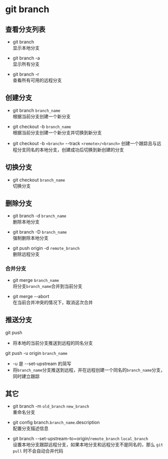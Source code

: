# git branch

## 查看分支列表
- git branch   
  显示本地分支

- git branch -a   
  显示所有分支

- git branch -r   
  查看所有可用的远程分支


## 创建分支
- git branch `branch_name`   
  根据当前分支创建一个新分支 

- git checkout -b `branch_name`   
  根据当前分支创建一个新分支并切换到新分支

- git checkout -b `<branch>` --track `<remote>/<branch>`
  创建一个跟踪且与远程分支同名的本地分支，创建成功后切换到新创建的分支


## 切换分支
- git checkout `branch_name`   
  切换分支



## 删除分支
- git branch -d `branch_name`   
  删除本地分支

- git branch -D `branch_name`   
  强制删除本地分支

- git push origin -d `remote_branch`   
  删除远程分支


### 合并分支
- git merge `branch_name`   
  将分支`branch_name`合并到当前分支

- git merge --abort    
  在当前合并冲突的情况下，取消这次合并


## 推送分支
git push   
- 将本地的当前分支推送到远程的同名分支
  
git push -u origin `branch_name`   
- -u 是 --set-upstream 的简写
- 将`branch_name`分支推送到远程，并在远程创建一个同名的`branch_name`分支，同时建立跟踪

## 其它
- git branch -m `old_branch` `new_branch`   
  重命名分支

- git config branch.`branch_name`.description   
  配置分支描述信息

- git branch --set-upstream-to=origin/`remote_branch` `local_branch`   
  设置本地分支跟踪远程分支，如果本地分支和远程分支不是同名的，那么 `git pull` 时不会自动合并代码

